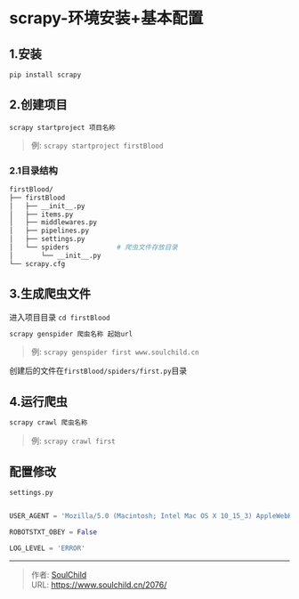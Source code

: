 # scrapy-环境安装+基本配置

<!--more-->
## 1.安装
```bash
pip install scrapy
```


## 2.创建项目
```
scrapy startproject 项目名称
```
>例: `scrapy startproject firstBlood`

### 2.1目录结构
```bash
firstBlood/
├── firstBlood
│   ├── __init__.py
│   ├── items.py
│   ├── middlewares.py
│   ├── pipelines.py
│   ├── settings.py
│   └── spiders            # 爬虫文件存放目录
│       └── __init__.py
└── scrapy.cfg
```

## 3.生成爬虫文件
进入项目目录 `cd firstBlood`

```python
scrapy genspider 爬虫名称 起始url
```
>例: `scrapy genspider first www.soulchild.cn`

创建后的文件在`firstBlood/spiders/first.py`目录

## 4.运行爬虫
```python
scrapy crawl 爬虫名称
```
>例: `scrapy crawl first`


## 配置修改
`settings.py`
```python

USER_AGENT = 'Mozilla/5.0 (Macintosh; Intel Mac OS X 10_15_3) AppleWebKit/537.36 (KHTML, like Gecko) Chrome/83.0.4103.61 Safari/537.36'

ROBOTSTXT_OBEY = False

LOG_LEVEL = 'ERROR'
```


---

> 作者: [SoulChild](https://www.soulchild.cn)  
> URL: https://www.soulchild.cn/2076/  

